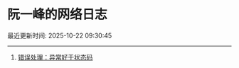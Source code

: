 # 阮一峰的网络日志

最近更新时间: 2025-10-22 09:30:45

--- 
1. [错误处理：异常好于状态码](http://www.ruanyifeng.com/blog/2025/10/exception.html) 

